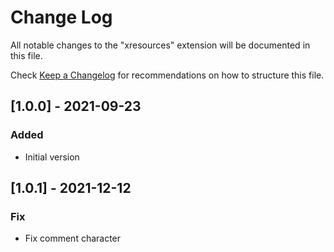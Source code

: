# Change Log

All notable changes to the "xresources" extension will be documented in this file.

Check [Keep a Changelog](http://keepachangelog.com/) for recommendations on how to structure this file.

## [1.0.0] - 2021-09-23
### Added
- Initial version 

## [1.0.1] - 2021-12-12
### Fix
- Fix comment character